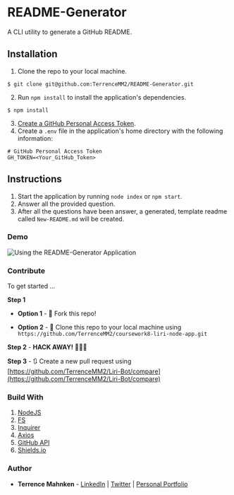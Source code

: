 # README-Generator
A CLI utility to generate a GitHub README.

## Installation
1. Clone the repo to your local machine.  
```
$ git clone git@github.com:TerrenceMM2/README-Generator.git
```
2. Run `npm install` to install the application's dependencies.  
```
$ npm install
```
3. [Create a GitHub Personal Access Token](https://help.github.com/en/github/authenticating-to-github/creating-a-personal-access-token-for-the-command-line).
4. Create a `.env` file in the application's home directory with the following information:  
```
# GitHub Personal Access Token
GH_TOKEN=<Your_GitHub_Token>
```

## Instructions
1. Start the application by running `node index` or `npm start`.
2. Answer all the provided question.
3. After all the questions have been answer, a generated, template readme called `New-README.md` will be created.

### Demo
![Using the README-Generator Application](../media/readme_generator.gif?raw=true)

### Contribute  

To get started ...

**Step 1**

- **Option 1** - 🍴 Fork this repo!

- **Option 2** - 👯 Clone this repo to your local machine using `https://github.com/TerrenceMM2/coursework8-liri-node-app.git`

**Step 2** - **HACK AWAY!** 🔨🔨🔨

**Step 3** - 🔃 Create a new pull request using [https://github.com/TerrenceMM2/Liri-Bot/compare](https://github.com/TerrenceMM2/Liri-Bot/compare)

### Build With

1. [NodeJS](https://nodejs.org/en/)
2. [FS](https://nodejs.dev/the-nodejs-fs-module)
3. [Inquirer](https://www.npmjs.com/package/inquirer)
4. [Axios](https://www.npmjs.com/package/axios)
5. [GitHub API](https://developer.github.com/v3/)
6. [Shields.io](https://shields.io/)

### Author
* **Terrence Mahnken** - [LinkedIn](https://www.linkedin.com/in/terrencemahnken/) | [Twitter](https://twitter.com/TerrenceMahnken) | [Personal Portfolio](https://terrence.codes)